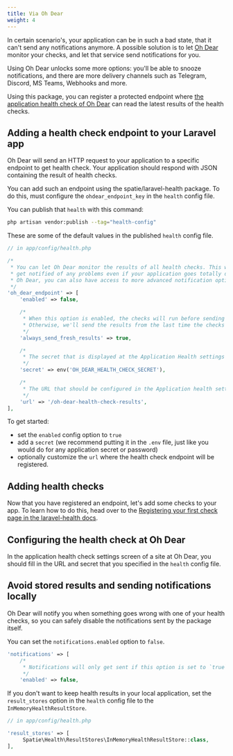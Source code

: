```yaml
---
title: Via Oh Dear
weight: 4
---
```


In certain scenario's, your application can be in such a bad state, that it can't send any notifications anymore. A possible solution is to let [Oh Dear](https://ohdear.app) monitor your checks, and let that service send notifications for you. 

Using Oh Dear unlocks some more options: you'll be able to snooze notifications, and there are more delivery channels such as Telegram, Discord, MS Teams, Webhooks and more.

Using this package, you can register a protected endpoint where [the application health check of Oh Dear](https://ohdear.app/docs/features/application-health-monitoring) can read the latest results of the health checks.

## Adding a health check endpoint to your Laravel app

Oh Dear will send an HTTP request to your application to a specific endpoint to get health check. Your application should respond with JSON containing the result of health checks.

You can add such an endpoint using the spatie/laravel-health package.  To do this, must configure the `ohdear_endpoint_key` in the `health` config file.

You can publish that `health` with this command:

```bash
php artisan vendor:publish --tag="health-config"
```

These are some of the default values in the published `health` config file.

```php
// in app/config/health.php

/*
 * You can let Oh Dear monitor the results of all health checks. This way, you'll
 * get notified of any problems even if your application goes totally down. Via
 * Oh Dear, you can also have access to more advanced notification options.
 */
'oh_dear_endpoint' => [
    'enabled' => false,

    /*
     * When this option is enabled, the checks will run before sending a response.
     * Otherwise, we'll send the results from the last time the checks have run.
     */
    'always_send_fresh_results' => true,

    /*
     * The secret that is displayed at the Application Health settings at Oh Dear.
     */
    'secret' => env('OH_DEAR_HEALTH_CHECK_SECRET'),

    /*
     * The URL that should be configured in the Application health settings at Oh Dear.
     */
    'url' => '/oh-dear-health-check-results',
],
```

To get started:

- set the `enabled` config option to `true`
- add a `secret` (we recommend putting it in the `.env` file, just like you would do for any application secret or password)
- optionally customize the `url` where the health check endpoint will be registered.

## Adding health checks

Now that you have registered an endpoint, let's add some checks to your app. To learn how to do this, head over to the [Registering your first check page in the laravel-health docs](https://spatie.be/docs/laravel-health/v1/basic-usage/registering-your-first-check).

## Configuring the health check at Oh Dear

In the application health check settings screen of a site at Oh Dear, you should fill in the URL and secret that you specified in the `health` config file.

## Avoid stored results and sending notifications locally

Oh Dear will notify you when something goes wrong with one of your health checks, so you can safely disable the notifications sent by the package itself.

You can set the `notifications.enabled` option to `false`.

```php
'notifications' => [
    /*
     * Notifications will only get sent if this option is set to `true`.
     */
    'enabled' => false,
```

If you don't want to keep health results in your local application, set the `result_stores` option in the `health` config file to the `InMemoryHealthResultStore`.

```php
// in app/config/health.php

'result_stores' => [
     Spatie\Health\ResultStores\InMemoryHealthResultStore::class,
],
```

